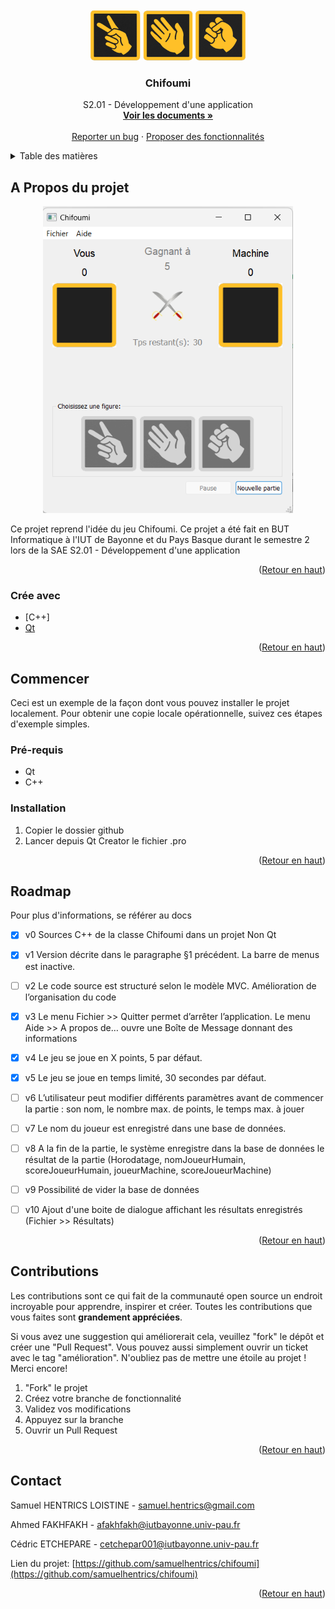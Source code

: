 <div id="top"></div>


<!-- PROJECT LOGO -->
<br />
<br />
<div align="center">
  <img src="images/ciseau_115.png" alt="Logo" width="80" height="80">
  <img src="images/papier_115.png" alt="Logo" width="80" height="80">
  <img src="images/pierre_115.png" alt="Logo" width="80" height="80">

  <h3 align="center">Chifoumi</h3>

  <p align="center">
    S2.01 - Développement d'une application
    <br />
    <a href="https://github.com/samuelhentrics/chifoumi/tree/master/docs"><strong>Voir les documents »</strong></a>
    <br />
    <br />
    <a href="https://github.com/samuelhentrics/chifoumi/issues/1">Reporter un bug</a>
    ·
    <a href="https://github.com/samuelhentrics/chifoumi/issues/2">Proposer des fonctionnalités</a>
  </p>
</div>



<!-- TABLE OF CONTENTS -->
<details>
  <summary>Table des matières</summary>
  <ol>
    <li>
      <a href="#a-propos-du-projet">A propos du projet</a>
      <ul>
        <li><a href="#crée-avec">Crée avec</a></li>
      </ul>
    </li>
    <li>
      <a href="#commencer">Commencer</a>
      <ul>
        <li><a href="#pré-requis">Pré-requis</a></li>
        <li><a href="#installation">Installation</a></li>
      </ul>
    </li>
    <li><a href="#roadmap">Roadmap</a></li>
    <li><a href="#contribution">Contribution</a></li>
    <li><a href="#contact">Contact</a></li>
  </ol>
</details>



<!-- ABOUT THE PROJECT -->
## A Propos du projet

<div align="center">
  <img src="images/screenshot.png" width="400px">
</div>
  
Ce projet reprend l'idée du jeu Chifoumi. Ce projet a été fait en BUT Informatique à l'IUT de Bayonne et du Pays Basque durant le semestre 2 lors de la SAE S2.01 - Développement d'une application

<p align="right">(<a href="#top">Retour en haut</a>)</p>



### Crée avec

* [C++]
* [Qt](https://www.qt.io/)

<p align="right">(<a href="#top">Retour en haut</a>)</p>



<!-- GETTING STARTED -->
## Commencer

Ceci est un exemple de la façon dont vous pouvez installer le projet localement.
Pour obtenir une copie locale opérationnelle, suivez ces étapes d'exemple simples.

### Pré-requis

* Qt
* C++

### Installation

1. Copier le dossier github
2. Lancer depuis Qt Creator le fichier .pro

<p align="right">(<a href="#top">Retour en haut</a>)</p>


<!-- ROADMAP -->
## Roadmap

Pour plus d'informations, se référer au docs
- [x] v0 Sources C++ de la classe Chifoumi dans un projet Non Qt
- [x] v1 Version décrite dans le paragraphe §1 précédent. La barre de menus est inactive.
- [ ] v2 Le code source est structuré selon le modèle MVC. Amélioration de l’organisation du code
- [x] v3 Le menu Fichier >> Quitter permet d’arrêter l’application. Le menu Aide >> A propos de… ouvre une Boîte de Message donnant des informations
- [x] v4 Le jeu se joue en X points, 5 par défaut.
- [x] v5 Le jeu se joue en temps limité, 30 secondes par défaut.
- [ ] v6 L’utilisateur peut modifier différents paramètres avant de commencer la partie : son nom, le nombre max. de points, le temps max. à jouer
- [ ] v7 Le nom du joueur est enregistré dans une base de données.
- [ ] v8 A la fin de la partie, le système enregistre dans la base de données le résultat de la partie
      (Horodatage, nomJoueurHumain, scoreJoueurHumain, joueurMachine, scoreJoueurMachine)
- [ ] v9 Possibilité de vider la base de données
- [ ] v10 Ajout d'une boite de dialogue affichant les résultats enregistrés (Fichier >> Résultats)


<p align="right">(<a href="#top">Retour en haut</a>)</p>



<!-- CONTRIBUTING -->
## Contributions

Les contributions sont ce qui fait de la communauté open source un endroit incroyable pour apprendre, inspirer et créer. Toutes les contributions que vous faites sont **grandement appréciées**.

Si vous avez une suggestion qui améliorerait cela, veuillez "fork" le dépôt et créer une "Pull Request". Vous pouvez aussi simplement ouvrir un ticket avec le tag "amélioration".
N'oubliez pas de mettre une étoile au projet ! Merci encore!

1. "Fork" le projet
2. Créez votre branche de fonctionnalité
3. Validez vos modifications
4. Appuyez sur la branche
5. Ouvrir un Pull Request

<p align="right">(<a href="#top">Retour en haut</a>)</p>



<!-- CONTACT -->
## Contact

Samuel HENTRICS LOISTINE -  samuel.hentrics@gmail.com

Ahmed FAKHFAKH - afakhfakh@iutbayonne.univ-pau.fr

Cédric ETCHEPARE - cetchepar001@iutbayonne.univ-pau.fr

Lien du projet: [https://github.com/samuelhentrics/chifoumi](https://github.com/samuelhentrics/chifoumi)

<p align="right">(<a href="#top">Retour en haut</a>)</p>


